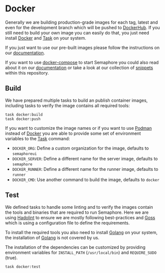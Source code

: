 # Docker

Generally we are building production-grade images for each tag, latest and even
for the development branch which will be pushed to [DockerHub][dockerhub]. If
you still need to build your own image you can easily do that, you just need
install [Docker][docker] and [Task][gotask] on your system.

If you just want to use our pre-built images please follow the instructions on
our [documentation][documentation].

If you want to use [docker-compose][dockercompose] to start Semaphore you could
also read about it on our [documentation][documentation] or take a look at our
collection of [snippets][snippets] within this repository.

## Build

We have prepared multiple tasks to build an publish container images, including
tasks to verify the image contains all required tools:

```console
task docker:build
task docker:push
```

If you want to customize the image names or if you want to use [Podman][podman]
instead of [Docker][docker] you are able to provide some set of environment
variables to the [Task][gotask] command:

* `DOCKER_ORG`: Define a custom organization for the image, defaults to `semaphoreui`
* `DOCKER_SERVER`: Define a different name for the server image, defaults to `semaphore`
* `DOCKER_RUNNER`: Define a different name for the runner image, defaults to `runner`
* `DOCKER_CMD`: Use another command to build the image, defaults to `docker`

## Test

We defined tasks to handle some linting and to verify the images contain the
tools and binaries that are required to run Semaphore. Here we are using
[Hadolint][hadolint] to ensure we are mostly following best-practices and
[Goss][goss] which is using a configuration file to define the requirements.

To install the required tools you also need to install [Golang][golang] on your
system, the installation of [Golang][golang] is not covered by us.

The installation of the dependencies can be customized by providing environment
variables for `INSTALL_PATH` (`/usr/local/bin`) and `REQUIRE_SUDO` (true).

```console
task docker:test
```

[dockerhub]: https://hub.docker.com/r/semaphoreui/semaphore
[docker]: https://docs.docker.com/engine/install/
[podman]: https://podman.io/docs/installation
[gotask]: https://taskfile.dev/installation/
[dockercompose]: https://docs.docker.com/compose/
[golang]: https://go.dev/doc/install
[hadolint]: https://github.com/hadolint/hadolint
[goss]: https://github.com/goss-org/goss
[snippets]: ../compose/README.md
[documentation]: https://docs.semui.co/administration-guide/installation
